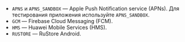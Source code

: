 * `APNS` и `APNS_SANDBOX` — Apple Push Notification service (APNs). Для тестирования приложения используйте `APNS_SANDBOX`.
* `GCM` — Firebase Cloud Messaging (FCM).
* `HMS` — Huawei Mobile Services (HMS).
* `RUSTORE` — RuStore Android.